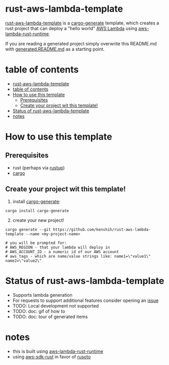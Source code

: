 # rust-aws-lambda-template

[rust-aws-lambda-template](https://github.com/kenshih/rust-aws-lambda-template) is a [cargo-generate](https://github.com/cargo-generate/cargo-generate) template, which creates a rust project that can deploy a "hello world" [AWS Lambda](https://aws.amazon.com/lambda/) using [aws-lambda-rust-runtime](https://github.com/awslabs/aws-lambda-rust-runtime).

If you are reading a generated project simply overwrite this README.md with [generated.README.md](./generated.README.md) as a starting point.

# table of contents

- [rust-aws-lambda-template](#rust-aws-lambda-template)
- [table of contents](#table-of-contents)
- [How to use this template](#how-to-use-this-template)
  - [Prerequisites](#prerequisites)
  - [Create your project wit this template!](#create-your-project-wit-this-template)
- [Status of rust-aws-lambda-template](#status-of-rust-aws-lambda-template)
- [notes](#notes)

# How to use this template
## Prerequisites

* rust (perhaps via [rustup](https://rustup.rs/))
* [cargo](https://github.com/rust-lang/cargo/)

## Create your project wit this template!
1. install [cargo-generate](https://github.com/cargo-generate/cargo-generate):
```
cargo install cargo-generate
```
2. create your new project!
```
cargo generate --git https://github.com/kenshih/rust-aws-lambda-template --name <my-project-name>

# you will be prompted for:
# AWS_REGION - that your lambda will deploy in
# AWS_ACCOUNT_ID - a numeric id of our AWS account
# aws_tags - which are name/value strings like: name1=\"value1\" name2=\"value2\"
```

# Status of rust-aws-lambda-template

- Supports lambda generation
- For requests to support additional features consider opening an [issue](https://github.com/kenshih/rust-aws-lambda-template/issues)
- TODO: Local development not supported
- TODO: doc: gif of how to
- TODO: doc: tour of generated items

# notes

- this is built using [aws-lambda-rust-runtime](https://github.com/awslabs/aws-lambda-rust-runtime)
- using [aws-sdk-rust](https://github.com/awslabs/aws-sdk-rust) in favor of [rusoto](https://github.com/rusoto/rusoto)